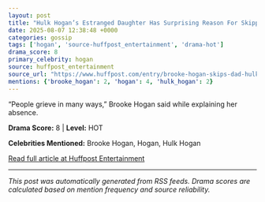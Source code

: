 ```yaml
---
layout: post
title: "Hulk Hogan’s Estranged Daughter Has Surprising Reason For Skipping Her Dad’s Funeral"
date: 2025-08-07 12:38:48 +0000
categories: gossip
tags: ['hogan', 'source-huffpost_entertainment', 'drama-hot']
drama_score: 8
primary_celebrity: hogan
source: huffpost_entertainment
source_url: "https://www.huffpost.com/entry/brooke-hogan-skips-dad-hulk-hogan-funeral_n_68936636e4b0d3424bc47638"
mentions: {'brooke_hogan': 2, 'hogan': 4, 'hulk_hogan': 2}
---
```


“People grieve in many ways,” Brooke Hogan said while explaining her absence.

**Drama Score:** 8 | **Level:** HOT

**Celebrities Mentioned:** Brooke Hogan, Hogan, Hulk Hogan

[Read full article at Huffpost Entertainment](https://www.huffpost.com/entry/brooke-hogan-skips-dad-hulk-hogan-funeral_n_68936636e4b0d3424bc47638)

---
*This post was automatically generated from RSS feeds. Drama scores are calculated based on mention frequency and source reliability.*
